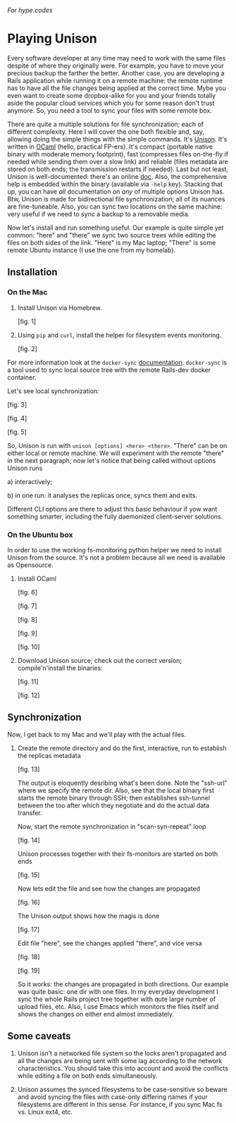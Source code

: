 _For hype.codes_

# Playing Unison #

Every software developer at any time may need to work with the same
files despite of where they originally were. For example, you have to
move your precious backup the farther the better. Another case, you
are developing a Rails application while running it on a remote
machine: the remote runtime has to have all the file changes being
applied at the correct time. Mybe you even want to create some
dropbox-alike for you and your friends totally aside the popular cloud
services which you for some reason don't trust anymore. So, you need a
tool to sync your files with some remote box.

There are quite a multiple solutions for file synchronization; each of
different complexity. Here I will cover the one both flexible and,
say, allowing doing the simple things with the simple
commands. It's [Unison][Unison]. It's written in [OCaml][OCaml]
(hello, practical FP-ers). It's compact (portable native binary with
moderate memory footprint), fast (compresses files on-the-fly if
needed while sending them over a slow link) and reliable (files
metadata are stored on both ends; the transmission restarts if
needed). Last but not least, Unison is well-documented: there's an
online [doc][Unison online documentation]. Also, the comprehensive
help is embedded within the binary (available via `-help`
key). Stacking that up, you can have _all_ documentation on _any_ of
multiple options Unison has. Btw, Unison is made for bidirectional
file synchronization; all of its nuances are fine-tuneable. Also, you
can sync two locations on the same machine: very useful if we need to
sync a backup to a removable media.

Now let's install and run something useful. Our example is quite simple
yet common: "here" and "there" we sync two source trees while editing
the files on both sides of the link. "Here" is my Mac laptop; "There"
is some remote Ubuntu instance (I use the one from my homelab).

## Installation ##

### On the Mac ###

1. Install Unison via Homebrew.

   [fig. 1]

2. Using `pip` and `curl`, install the helper for filesystem events
   monitoring.

   [fig. 2]

For more information look at the
`docker-sync` [documentation][docker-sync]. `docker-sync` is a tool
used to sync local source tree with the remote Rails-dev docker
container.

Let's see local synchronization:

[fig. 3]

[fig. 4]

[fig. 5]

So, Unison is run with `unison [options] <here> <there>`. "There" can
be on either local or remote machine. We will experiment with the
remote "there" in the next paragraph; now let's notice that being
called without options Unison runs

a) interactively;

b) in one run: it analyses the replicas once, syncs them and exits.

Different CLI options are there to adjust this basic behaviour if yow
want something smarter, including the fully daemonized
client-server solutions.

### On the Ubuntu box ###

In order to use the working fs-monitoring python helper we need to
install Unison from the source. It's not a problem because all we need
is available as Opensource.

1. Install OCaml

   [fig. 6]

   [fig. 7]

   [fig. 8]

   [fig. 9]

   [fig. 10]

2. Download Unison source; check out the correct version;
   compile'n'install the binaries:

   [fig. 11]

   [fig. 12]

## Synchronization ##

Now, I get back to my Mac and we'll play with the actual files.

1. Create the remote directory and do the first, interactive, run to
   establish the replicas metadata

   [fig. 13]

   The output is eloquently desribing what's been done. Note the
   "ssh-url" where we specify the remote dir. Also, see that the local
   binary first starts the remote binary through SSH; then establishes
   ssh-tunnel between the too after which they negotiate and do the
   actual data transfer.

   Now, start the remote synchronization in "scan-syn-repeat" loop

   [fig. 14]

   Unison processes together with their fs-monitors are started on
   both ends

   [fig. 15]

   Now lets edit the file and see how the changes are propagated

   [fig. 16]

   The Unison output shows how the magis is done

   [fig. 17]

   Edit file "here", see the changes applied "there", and vice versa

   [fig. 18]

   [fig. 19]

   So it works: the changes are propagated in both directions. Our
   example was quite basic: one dir with one files. In my everyday
   development I sync the whole Rails project tree together with qute
   large number of upload files, etc. Also, I use Emacs which monitors
   the files itself and shows the changes on either end almost
   immediately.

## Some caveats ##

1. Unison isn't a networked file system so the locks aren't propagated
   and all the changes are being sent with some lag according to the
   network characteristics. You should take this into account and
   avoid the conflicts while editing a file on both ends
   simultaneously.

2. Unison assumes the synced filesystems to be case-sensitive so
   beware and avoid syncing the files with case-only differing names
   if your filesystems are different in this sense. For instance, if
   you sync Mac fs vs. Linux ext4, etc.

[Unison]: https://www.cis.upenn.edu/~bcpierce/unison/
[Unison online documentation]: https://www.cis.upenn.edu/~bcpierce/unison/
[OCaml]: http://ocaml.org
[docker-sync]: https://github.com/EugenMayer/docker-sync

